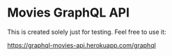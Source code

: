 # Movies GraphQL API

This is created solely just for testing. Feel free to use it: 

https://graphql-movies-api.herokuapp.com/graphql
